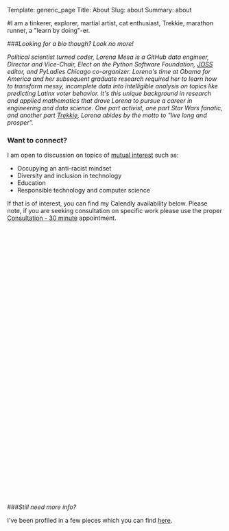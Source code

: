 Template: generic_page
Title: About
Slug: about
Summary: about

#I am a tinkerer, explorer, martial artist, cat enthusiast, Trekkie, marathon runner, a "learn by doing"-er. 


###_Looking for a bio though? Look no more!_

_Political scientist turned coder, Lorena Mesa is a GitHub data engineer, Director and Vice-Chair, Elect on the Python Software Foundation, [JOSS](https://joss.theoj.org/about) editor, and PyLadies Chicago co-organizer. Lorena's time at Obama for America and her subsequent graduate research required her to learn how to transform messy, incomplete data into intelligible analysis on topics like predicting Latinx voter behavior. It's this unique background in research and applied mathematics that drove Lorena to pursue a career in engineering and data science. One part activist, one part Star Wars fanatic, and another part [Trekkie](https://www.greggpollack.com/wp-content/uploads/2017/03/lorena_for_twitter.jpg), Lorena abides by the motto to "live long and prosper"._

<h3 id=contact>Want to connect?</h3>

I am open to discussion on topics of [mutual interest](/values.html) such as:

- Occupying an anti-racist mindset
- Diversity and inclusion in technology
- Education
- Responsible technology and computer science

If that is of interest, you can find my Calendly availability below. Please note, if you are seeking consultation on specific work please use the proper [Consultation - 30 minute](https://calendly.com/lorenamesa/30min) appointment.

<!-- Calendly inline widget begin -->
<div class="calendly-inline-widget" data-url="https://calendly.com/lorenamesa" style="min-width:320px;height:630px;"></div>
<script type="text/javascript" src="https://assets.calendly.com/assets/external/widget.js"></script>
<!-- Calendly inline widget end -->

###_Still need more info?_

I've been profiled in a few pieces which you can find [here](/talks.html#media).

